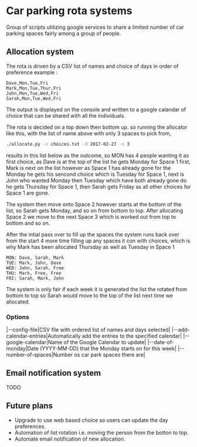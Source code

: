 # Car parking rota systems
Group of scripts utilizing google services to share a limited number of car parking spaces fairly among a group of people.

## Allocation system
The rota is driven by a CSV list of names and choice of days in order of preference example :

```
Dave,Mon,Tue,Fri
Mark,Mon,Tue,Thur,Fri
John,Mon,Tue,Wed,Fri
Sarah,Mon,Tue,Wed,Fri
```

The output is displayed on the console and written to a google calandar of choice that can be shared with all the individuals.

The rota is decided on a top down then bottom up. so running the allocator like this, with the list of name above with only 3 spaces to pick from,

```sh
./allocate.py -c choices.txt -d 2017-02-27 -s 3
```

results in this list below as the outcome, so MON has 4 people wanting it as first choice, as Dave is at the top of the list he gets Monday for Space 1 first, Mark is next on the list however as Space 1 has already gone for the Monday he gets his sencond choice which is Tuesday for Space 1, next is John who wanted Monday then Tuesday which have both already gone do he gets Thursday for Space 1, then Sarah gets Friday as all other choices for Space 1 are gone.

The system then move onto Space 2 however starts at the bottom of the list, so Sarah gets Monday, and so on from bottom to top. After allocating Space 2 we move to the next Space 3 which is worked out from top to bottom and so on.

After the intial pass over to fill up the spaces the system runs back over from the start 4 more time filling up any spaces it con with choices, which is why Mark has been allocated Thursday as well as Tuesday in Space 1

```
MON: Dave, Sarah, Mark
TUE: Mark, John, Dave
WED: John, Sarah, Free
THU: Mark, Free, Free
FRI: Sarah, Mark, John
```

The system is only fair if each week it is generated the list the rotated from bottom to top so Sarah would move to the top of the list next time we allocated.

### Options
|--config-file|CSV file with ordered list of names and days selected|
|--add-calendar-entries|Automatically add the entries to the specified calendar|
|--google-calendar|Name of the Google Calendar to update|
|--date-of-monday|Date (YYYY-MM-DD) that the Monday starts on for this week|
|--number-of-spaces|Number os car park spaces there are|

## Email notification system

TODO

## Future plans
- Upgrade to use web based choice so users can update the day preferences.
- Automation of list rotation i.e. moving the person from the botton to top.
- Automate email notification of new allocation.
